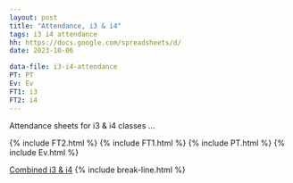 ```yaml
---
layout: post
title: "Attendance, i3 & i4"
tags: i3 i4 attendance
hh: https://docs.google.com/spreadsheets/d/
date: 2023-10-06

data-file: i3-i4-attendance
PT: PT
Ev: Ev
FT1: i3
FT2: i4
---
```


Attendance sheets for i3 & i4 classes ...

{% include FT2.html %}
{% include FT1.html %}
{% include PT.html %}
{% include Ev.html %}

<a href="{{ site.gdrive }}{{ site.data[page.data-file].comb-att }}" 
  class="stitches_btn">Combined i3 & i4</a>
{% include break-line.html %}
